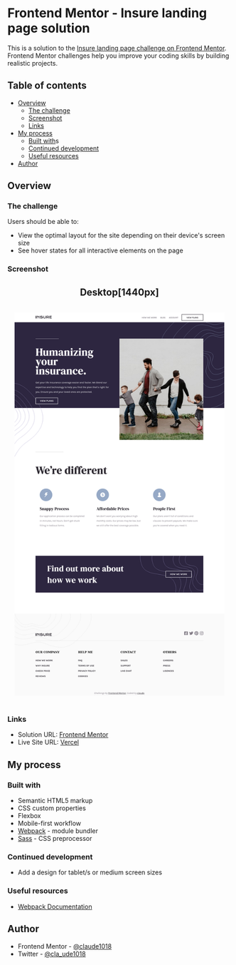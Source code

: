 # Frontend Mentor - Insure landing page solution

This is a solution to the [Insure landing page challenge on Frontend Mentor](https://www.frontendmentor.io/challenges/insure-landing-page-uTU68JV8). Frontend Mentor challenges help you improve your coding skills by building realistic projects.

## Table of contents

- [Overview](#overview)
  - [The challenge](#the-challenge)
  - [Screenshot](#screenshot)
  - [Links](#links)
- [My process](#my-process)
  - [Built with](#built-with)s
  - [Continued development](#continued-development)
  - [Useful resources](#useful-resources)
- [Author](#author)

## Overview

### The challenge

Users should be able to:

- View the optimal layout for the site depending on their device's screen size
- See hover states for all interactive elements on the page

### Screenshot

<h2 align="center">Desktop[1440px]</h2>
<div style="padding: 16px">
<img src="./insure-ss-desktop.png" alt='1440px view'>
</div>

### Links

- Solution URL: [Frontend Mentor](https://www.frontendmentor.io/solutions/insure-landing-page-using-sass-and-bundled-by-webpack-HJdTKtoQ9)
- Live Site URL: [Vercel](https://insure-landing-page-claude.vercel.app/)

## My process

### Built with

- Semantic HTML5 markup
- CSS custom properties
- Flexbox
- Mobile-first workflow
- [Webpack](https://webpack.js.org/) - module bundler
- [Sass](https://sass-lang.com/) - CSS preprocessor

### Continued development

- Add a design for tablet/s or medium screen sizes

### Useful resources

- [Webpack Documentation](https://webpack.js.org/concepts/)

## Author

- Frontend Mentor - [@claude1018](https://www.frontendmentor.io/profile/claude1018)
- Twitter - [@cla_ude1018](https://twitter.com/cla_ude1018)
